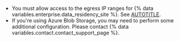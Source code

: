 * You must allow access to the egress IP ranges for {% data variables.enterprise.data_residency_site %}. See [AUTOTITLE](/enterprise-cloud@latest/admin/data-residency/network-details-for-ghecom#ranges-for-egress-traffic).
* If you're using Azure Blob Storage, you may need to perform some additional configuration. Please contact {% data variables.contact.contact_support_page %}.
